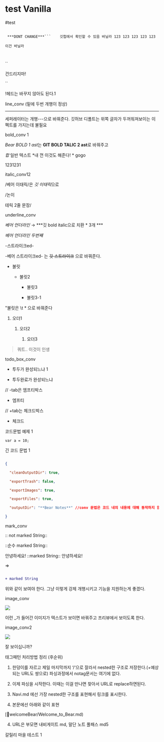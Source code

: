 # test Vanilla

#test

```배시

 ***DONT CHANGE***```	 깃헙에서 확인할 수 있음 바닐라 123 123 123 123 123

이건 바닐라



```

``

건드리지마!



``



!헤드는 바꾸지 않아도 된다.1



line_conv (밑에 두번 개행이 정상)

---

세퍼레이터는 개행---으로 바꿔준다. 깃허브 디폴트는 위쪽 글자가 두꺼워져보이는 이펙트를 가지는데 불필요



bold_conv 1

*Bear BOLD 1 ast*는 **GIT BOLD TALIC 2 ast**로 바꿔주고

*합* 일반 텍스트 *내 껀 이것도 해준다! * gogo

1231231

italic_conv12

/베어 이태릭/은 *깃 이태릭*으로



/논이

테릭 2줄 문장/



underline_conv

_베어 언더라인_ → ***깃 bold italic으로 치환 * 3개 *** 

_베어 언더라인 두번째_



-스트라이크ed-

-베어 스트라이크ed- 는  ~~깃 스트라이크~~ 으로 바꿔준다.



* 불릿

	* 불릿2

		* 불릿3

		* 불릿3-1

"불릿은 \t * 으로 바꿔준다



1. 오더1

	1. 오더2

		1. 오더3



> 쿼트.. 이것이 인생



todo_box_conv

- 투두가 완성되느냐 1

+ 투두완료가 완성되느냐







// -tab은 엠프티박스

- 엠프티

// +tab는 체크드박스

+ 체크드



코드문법 예제 1

`var a = 10;`



긴 코드 문법 1

```json

{

  "cleanOutputDir": true,

  "exportTrash": false,

  "exportImages": true,

  "exportFiles": true,

  "outputDir": "**Bear Notes**" //conv 문법은 코드 내의 내용에 대해 동작하지 않아야함

}

```



mark_conv



:: not marked String::



::순수 marked String::



안녕하세요! ::marked String:: 안녕하세요!

=>

```diff

+ marked String

```

위와 같이 보여야 한다. 그냥 이렇게 강제 개행시키고 기능을 지원하는게 좋겠다.



image_conv

![](/BearImages/C9BC8F82-6A30-4165-B911-55C63AC4718E-76434-0000075928935A8B/Screen_Shot_2022-07-03_at_7.47.50.png)

이런 _가 들어간 이미지가 텍스트가 보이면 바꿔주고 프리뷰에서 보이도록 한다.

image_conv2

![](/BearImages/001DC9A8-B6F9-4C3E-98E6-01BDDEA6AA83-76434-0000077576BE419E/::image::.png)

잘 보이십니까?



태그패턴 처리방법 정리 (후순위)

1) 한덩이를 자르고 제일 마지막까지 ‘/‘으로 잘라서 nested한 구조로 저장한다.(+예상되는 URL도 쌍으로) 파싱과정에서 notag문서는 여기에 없다.

2) 이제 파싱을 시작한다. 이때는 이걸 만나면 찾아서 URL로 replace하면된다.

3) Navi.md 에선 가장 nested한 구조를 표현해서 링크를 표시한다.

4) 본문에선 아래와 같이 표현

[🔗welcomeBear/Welcome_to_Bear.md)

4) URL은 부모면 내비게이트 md, 말단 노트 풀패스 md5



갈릴리 마을 테스트 1